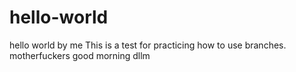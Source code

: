 # hello-world
hello world by me
This is a test for practicing how to use branches.
motherfuckers
good morning
dllm

